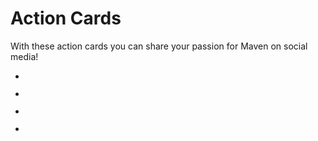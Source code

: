 # Action Cards
<!--
Licensed to the Apache Software Foundation (ASF) under one
or more contributor license agreements.  See the NOTICE file
distributed with this work for additional information
regarding copyright ownership.  The ASF licenses this file
to you under the Apache License, Version 2.0 (the
"License"); you may not use this file except in compliance
with the License.  You may obtain a copy of the License at

    http://www.apache.org/licenses/LICENSE-2.0

Unless required by applicable law or agreed to in writing,
software distributed under the License is distributed on an
"AS IS" BASIS, WITHOUT WARRANTIES OR CONDITIONS OF ANY
KIND, either express or implied.  See the License for the
specific language governing permissions and limitations
under the License.
-->

With these action cards you can share your passion for Maven on social media!

<!-- no markdown here, so we can apply preferred style -->
<ul class="thumbnails">

<li>
<p><a href="/images/branding/i_am_a_maven_content_contributor_1.png"><img src="/images/branding/i_am_a_maven_content_contributor_1.png" class="thumbnail" alt="" /></a></p>
</li>
<li>

<p><a href="/images/branding/i_am_a_maven_contributor_1.png"><img src="/images/branding/i_am_a_maven_contributor_1.png" class="thumbnail" alt="" /></a></p>
</li>
<li>

<p><a href="/images/branding/i_am_a_proud_maven_user_1.png"><img src="/images/branding/i_am_a_proud_maven_user_1.png" class="thumbnail" alt="" /></a></p>
</li>
<li>

<p><a href="/images/branding/i_sumbitted_my_first_maven_pull_request_1.png"><img src="/images/branding/i_sumbitted_my_first_maven_pull_request_1.png" class="thumbnail" alt="" /></a></p>
</li>

</ul>
